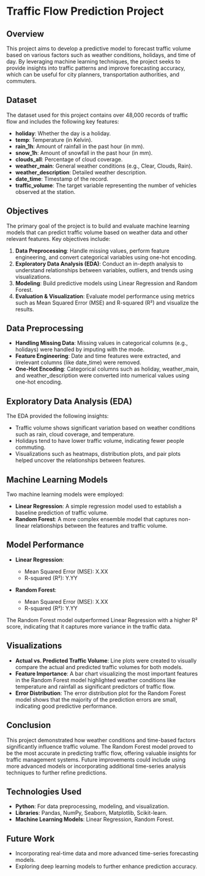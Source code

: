 # Traffic Flow Prediction Project

## Overview
This project aims to develop a predictive model to forecast traffic volume based on various factors such as weather conditions, holidays, and time of day. By leveraging machine learning techniques, the project seeks to provide insights into traffic patterns and improve forecasting accuracy, which can be useful for city planners, transportation authorities, and commuters.

## Dataset
The dataset used for this project contains over 48,000 records of traffic flow and includes the following key features:

- **holiday**: Whether the day is a holiday.
- **temp**: Temperature (in Kelvin).
- **rain_1h**: Amount of rainfall in the past hour (in mm).
- **snow_1h**: Amount of snowfall in the past hour (in mm).
- **clouds_all**: Percentage of cloud coverage.
- **weather_main**: General weather conditions (e.g., Clear, Clouds, Rain).
- **weather_description**: Detailed weather description.
- **date_time**: Timestamp of the record.
- **traffic_volume**: The target variable representing the number of vehicles observed at the station.

## Objectives
The primary goal of the project is to build and evaluate machine learning models that can predict traffic volume based on weather data and other relevant features. Key objectives include:

1. **Data Preprocessing**: Handle missing values, perform feature engineering, and convert categorical variables using one-hot encoding.
2. **Exploratory Data Analysis (EDA)**: Conduct an in-depth analysis to understand relationships between variables, outliers, and trends using visualizations.
3. **Modeling**: Build predictive models using Linear Regression and Random Forest.
4. **Evaluation & Visualization**: Evaluate model performance using metrics such as Mean Squared Error (MSE) and R-squared (R²) and visualize the results.

## Data Preprocessing
- **Handling Missing Data**: Missing values in categorical columns (e.g., holidays) were handled by imputing with the mode.
- **Feature Engineering**: Date and time features were extracted, and irrelevant columns (like date_time) were removed.
- **One-Hot Encoding**: Categorical columns such as holiday, weather_main, and weather_description were converted into numerical values using one-hot encoding.

## Exploratory Data Analysis (EDA)
The EDA provided the following insights:

- Traffic volume shows significant variation based on weather conditions such as rain, cloud coverage, and temperature.
- Holidays tend to have lower traffic volume, indicating fewer people commuting.
- Visualizations such as heatmaps, distribution plots, and pair plots helped uncover the relationships between features.

## Machine Learning Models
Two machine learning models were employed:

- **Linear Regression**: A simple regression model used to establish a baseline prediction of traffic volume.
- **Random Forest**: A more complex ensemble model that captures non-linear relationships between the features and traffic volume.

## Model Performance
- **Linear Regression**:
  - Mean Squared Error (MSE): X.XX
  - R-squared (R²): Y.YY

- **Random Forest**:
  - Mean Squared Error (MSE): X.XX
  - R-squared (R²): Y.YY

The Random Forest model outperformed Linear Regression with a higher R² score, indicating that it captures more variance in the traffic data.

## Visualizations
- **Actual vs. Predicted Traffic Volume**: Line plots were created to visually compare the actual and predicted traffic volumes for both models.
- **Feature Importance**: A bar chart visualizing the most important features in the Random Forest model highlighted weather conditions like temperature and rainfall as significant predictors of traffic flow.
- **Error Distribution**: The error distribution plot for the Random Forest model shows that the majority of the prediction errors are small, indicating good predictive performance.

## Conclusion
This project demonstrated how weather conditions and time-based factors significantly influence traffic volume. The Random Forest model proved to be the most accurate in predicting traffic flow, offering valuable insights for traffic management systems. Future improvements could include using more advanced models or incorporating additional time-series analysis techniques to further refine predictions.

## Technologies Used
- **Python**: For data preprocessing, modeling, and visualization.
- **Libraries**: Pandas, NumPy, Seaborn, Matplotlib, Scikit-learn.
- **Machine Learning Models**: Linear Regression, Random Forest.

## Future Work
- Incorporating real-time data and more advanced time-series forecasting models.
- Exploring deep learning models to further enhance prediction accuracy.
